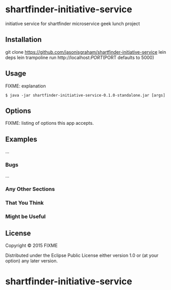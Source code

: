 # shartfinder-initiative-service

initiative service for shartfinder microservice geek lunch project

## Installation

git clone https://github.com/jasonisgraham/shartfinder-initiative-service
lein deps
lein trampoline run
http://localhost:$PORT ($PORT defaults to 5000)

## Usage

FIXME: explanation

    $ java -jar shartfinder-initiative-service-0.1.0-standalone.jar [args]

## Options

FIXME: listing of options this app accepts.

## Examples

...

### Bugs

...

### Any Other Sections
### That You Think
### Might be Useful

## License

Copyright © 2015 FIXME

Distributed under the Eclipse Public License either version 1.0 or (at
your option) any later version.
# shartfinder-initiative-service
